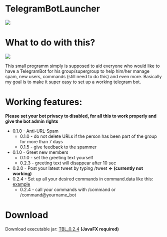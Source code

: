 # TelegramBotLauncher
![](https://imgur.com/ZG7vXWj.png) 

# What to do with this?
![](https://imgur.com/rPU5J4k.png)

This small programm simply is supposed to aid everyone who would like to have a TelegramBot for his group/supergroup to help him/her manage spam, new users, commands (still need to do this) and even more. Basically my goal is to make it super easy to set up a working telegram bot.

# Working features:
**Please set your bot privacy to disabled, for all this to work properly and give the bot admin rights**

* 0.1.0 - Anti-URL-Spam
    * 0.1.0 - do not delete URLs if the person has been part of the group for more than 7 days
    * 0.1.5 - give feedback to the spammer
* 0.1.0 - Greet new members
    * 0.1.0 - set the greeting text yourself
    * 0.2.3 - greeting text will disappear after 10 sec
* 0.2.0 - Post your latest tweet by typing /tweet **<- (currently not working)**
* 0.2.4 - Set up all your desired commands in command.data like this:  [example](https://pastebin.com/Z0pK1E36)
    * 0.2.4 - call your commands with /command or /command@yourname_bot



    
# Download
Download executable jar:
[TBL_0.2.4](https://mega.nz/#!PZ5QXYia!EQOueX-UQB0yPGWZSFdpLdRR6kUYl4bV92OGRDbbmUk) **(JavaFX required)**


